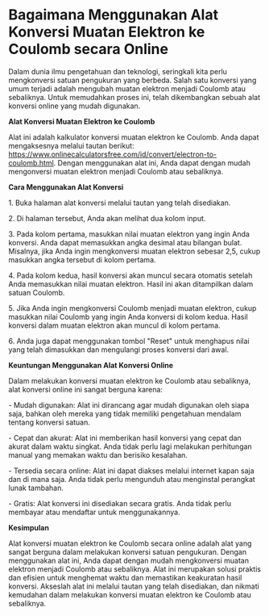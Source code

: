 Bagaimana Menggunakan Alat Konversi Muatan Elektron ke Coulomb secara Online
============================================================================

Dalam dunia ilmu pengetahuan dan teknologi, seringkali kita perlu mengkonversi satuan pengukuran yang berbeda. Salah satu konversi yang umum terjadi adalah mengubah muatan elektron menjadi Coulomb atau sebaliknya. Untuk memudahkan proses ini, telah dikembangkan sebuah alat konversi online yang mudah digunakan.

**Alat Konversi Muatan Elektron ke Coulomb**

Alat ini adalah kalkulator konversi muatan elektron ke Coulomb. Anda dapat mengaksesnya melalui tautan berikut: <https://www.onlinecalculatorsfree.com/id/convert/electron-to-coulomb.html>. Dengan menggunakan alat ini, Anda dapat dengan mudah mengonversi muatan elektron menjadi Coulomb atau sebaliknya.

**Cara Menggunakan Alat Konversi**

1\. Buka halaman alat konversi melalui tautan yang telah disediakan.

2\. Di halaman tersebut, Anda akan melihat dua kolom input.

3\. Pada kolom pertama, masukkan nilai muatan elektron yang ingin Anda konversi. Anda dapat memasukkan angka desimal atau bilangan bulat. Misalnya, jika Anda ingin mengkonversi muatan elektron sebesar 2,5, cukup masukkan angka tersebut di kolom pertama.

4\. Pada kolom kedua, hasil konversi akan muncul secara otomatis setelah Anda memasukkan nilai muatan elektron. Hasil ini akan ditampilkan dalam satuan Coulomb.

5\. Jika Anda ingin mengkonversi Coulomb menjadi muatan elektron, cukup masukkan nilai Coulomb yang ingin Anda konversi di kolom kedua. Hasil konversi dalam muatan elektron akan muncul di kolom pertama.

6\. Anda juga dapat menggunakan tombol "Reset" untuk menghapus nilai yang telah dimasukkan dan mengulangi proses konversi dari awal.

**Keuntungan Menggunakan Alat Konversi Online**

Dalam melakukan konversi muatan elektron ke Coulomb atau sebaliknya, alat konversi online ini sangat berguna karena:

\- Mudah digunakan: Alat ini dirancang agar mudah digunakan oleh siapa saja, bahkan oleh mereka yang tidak memiliki pengetahuan mendalam tentang konversi satuan.

\- Cepat dan akurat: Alat ini memberikan hasil konversi yang cepat dan akurat dalam waktu singkat. Anda tidak perlu lagi melakukan perhitungan manual yang memakan waktu dan berisiko kesalahan.

\- Tersedia secara online: Alat ini dapat diakses melalui internet kapan saja dan di mana saja. Anda tidak perlu mengunduh atau menginstal perangkat lunak tambahan.

\- Gratis: Alat konversi ini disediakan secara gratis. Anda tidak perlu membayar atau mendaftar untuk menggunakannya.

**Kesimpulan**

Alat konversi muatan elektron ke Coulomb secara online adalah alat yang sangat berguna dalam melakukan konversi satuan pengukuran. Dengan menggunakan alat ini, Anda dapat dengan mudah mengkonversi muatan elektron menjadi Coulomb atau sebaliknya. Alat ini merupakan solusi praktis dan efisien untuk menghemat waktu dan memastikan keakuratan hasil konversi. Akseslah alat ini melalui tautan yang telah disediakan, dan nikmati kemudahan dalam melakukan konversi muatan elektron ke Coulomb atau sebaliknya.